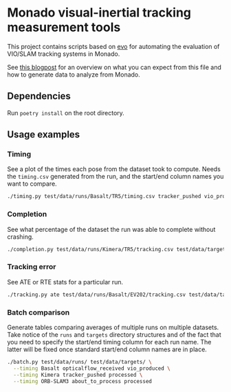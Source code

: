 # Monado visual-inertial tracking measurement tools

This project contains scripts based on
[evo](https://github.com/MichaelGrupp/evo/wiki/Metrics) for automating the
evaluation of VIO/SLAM tracking systems in Monado.

See [this blogpost](https://mateosss.github.io/blog/xrtslam-metrics) for an
overview on what you can expect from this file and how to generate data to
analyze from Monado.

## Dependencies

Run `poetry install` on the root directory.

## Usage examples

### Timing

See a plot of the times each pose from the dataset took to compute. Needs the
`timing.csv` generated from the run, and the start/end column names you want to
compare.

```bash
./timing.py test/data/runs/Basalt/TR5/timing.csv tracker_pushed vio_produced --plot
```

### Completion

See what percentage of the dataset the run was able to complete without crashing.

```bash
./completion.py test/data/runs/Kimera/TR5/tracking.csv test/data/targets/TR5/cam0.csv
```

### Tracking error

See ATE or RTE stats for a particular run.

```bash
./tracking.py ate test/data/runs/Basalt/EV202/tracking.csv test/data/targets/EV202/gt.csv --plot
```

### Batch comparison

Generate tables comparing averages of multiple runs on multiple datasets. Take
notice of the `runs` and `targets` directory structures and of the fact that you
need to specify the start/end timing column for each run name. The latter
will be fixed once standard start/end column names are in place.

```bash
./batch.py test/data/runs/ test/data/targets/ \
  --timing Basalt opticalflow_received vio_produced \
  --timing Kimera tracker_pushed processed \
  --timing ORB-SLAM3 about_to_process processed
```
